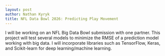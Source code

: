 ```yaml
---
layout: post
author: Nathan Kyryk
title: NFL Data Bowl 2026: Predicting Play Movement
---
```


I will be working on an NFL Big Data Bowl submission with one partner. This project will test several models to minimize the RMSE of a prediction model working with big data. I will incorporate libraries such as TensorFlow, Keras, and Scikit-learn for deep learning/machine learning. 
